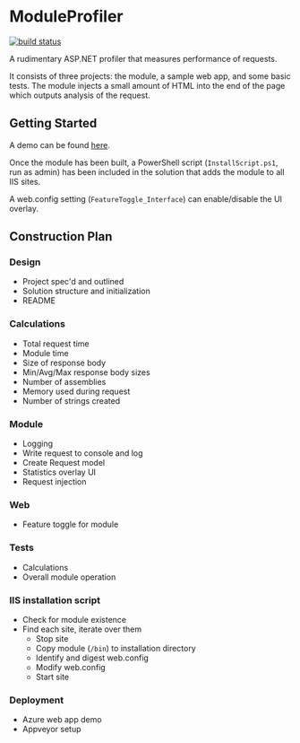 # ModuleProfiler

[![build status](https://ci.appveyor.com/api/projects/status/github/soenneker/moduleprofiler?svg=true)](https://ci.appveyor.com/project/soenneker/moduleprofiler)

A rudimentary ASP.NET profiler that measures performance of requests.

It consists of three projects: the module, a sample web app, and some basic tests. The module injects a small amount of HTML into the end of the page which outputs analysis of the request.

## Getting Started

A demo can be found [here](https://moduleprofiler.azurewebsites.net).

Once the module has been built, a PowerShell script (`InstallScript.ps1`, run as admin) has been included in the solution that adds the module to all IIS sites.

A web.config setting (`FeatureToggle_Interface`) can enable/disable the UI overlay.

## Construction Plan

### Design

* Project spec'd and outlined
* Solution structure and initialization
* README

### Calculations
* Total request time
* Module time
* Size of response body
* Min/Avg/Max response body sizes
* Number of assemblies
* Memory used during request
* Number of strings created

### Module
* Logging
* Write request to console and log
* Create Request model
* Statistics overlay UI
* Request injection

### Web
* Feature toggle for module

### Tests
* Calculations
* Overall module operation

### IIS installation script
* Check for module existence
* Find each site, iterate over them
  * Stop site
  * Copy module (`/bin`) to installation directory
  * Identify and digest web.config
  * Modify web.config
  * Start site

### Deployment
* Azure web app demo
* Appveyor setup